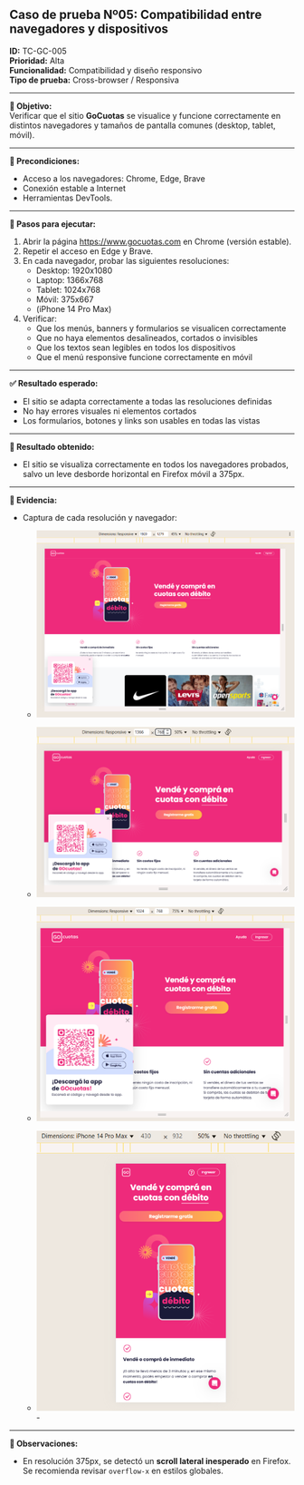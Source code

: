 ## Caso de prueba Nº05: Compatibilidad entre navegadores y dispositivos

**ID:** TC-GC-005  
**Prioridad:** Alta  
**Funcionalidad:** Compatibilidad y diseño responsivo  
**Tipo de prueba:** Cross-browser / Responsiva

---

**🎯 Objetivo:**  
Verificar que el sitio **GoCuotas** se visualice y funcione correctamente en distintos navegadores y tamaños de pantalla comunes (desktop, tablet, móvil).

---

**🔧 Precondiciones:**
- Acceso a los navegadores: Chrome, Edge, Brave
- Conexión estable a Internet
- Herramientas DevTools.

---

**🧪 Pasos para ejecutar:**
1. Abrir la página https://www.gocuotas.com en Chrome (versión estable).
2. Repetir el acceso en Edge y Brave.
3. En cada navegador, probar las siguientes resoluciones:
   - Desktop: 1920x1080
   - Laptop: 1366x768
   - Tablet: 1024x768
   - Móvil: 375x667
   - (iPhone 14 Pro Max)
4. Verificar:
   - Que los menús, banners y formularios se visualicen correctamente
   - Que no haya elementos desalineados, cortados o invisibles
   - Que los textos sean legibles en todos los dispositivos
   - Que el menú responsive funcione correctamente en móvil

---

**✅ Resultado esperado:**
- El sitio se adapta correctamente a todas las resoluciones definidas
- No hay errores visuales ni elementos cortados
- Los formularios, botones y links son usables en todas las vistas

---

**📌 Resultado obtenido:**  
- El sitio se visualiza correctamente en todos los navegadores probados, salvo un leve desborde horizontal en Firefox móvil a 375px.

---

**📎 Evidencia:**  
- Captura de cada resolución y navegador:  
  - ![Compatibilidad Chrome 1920x1080](../docs/chrome-1920x1080-compatibilidad.png)

  - ![Compatibilidad Chrome 1366x768](../docs/chrome-1366x768-compatibilidad.png)

  - ![Compatibilidad Chrome 375x667](../docs/chrome-375x667-compatibilidad.png)

  - ![Compatibilidad Chrome iPhone 14 Pro Max](../docs/chrome-iPhone%2014%20Pro%20Max-compatibilidad.png)  - 

---

**📝 Observaciones:**
- En resolución 375px, se detectó un **scroll lateral inesperado** en Firefox. Se recomienda revisar `overflow-x` en estilos globales.
